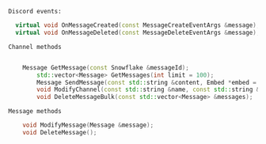 ``Discord events:``
```c++
  virtual void OnMessageCreated(const MessageCreateEventArgs &message);
  virtual void OnMessageDeleted(const MessageDeleteEventArgs &message);
```

`` Channel methods ``
```c++

  	Message GetMessage(const Snowflake &messageId);
    	std::vector<Message> GetMessages(int limit = 100);
    	Message SendMessage(const std::string &content, Embed *embed = nullptr);
    	void ModifyChannel(const std::string &name, const std::string &topic);
    	void DeleteMessageBulk(const std::vector<Message> &messages);
```

``Message methods``
```c++
	void ModifyMessage(Message &message);
	void DeleteMessage();
```
